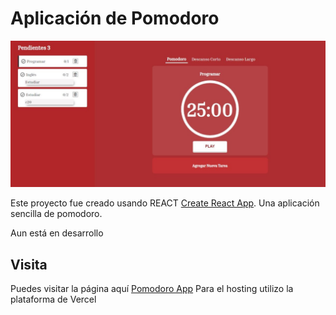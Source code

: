 # Aplicación de Pomodoro

![Image Text](https://github.com/AlvaroCoder/PomodoroApp/blob/main/src/Assets/PomodoroAppV1.jpg)

Este proyecto fue creado usando REACT [Create React App](https://github.com/facebook/create-react-app).
Una aplicación sencilla de pomodoro. 

Aun está en desarrollo

## Visita
Puedes visitar la página aquí [Pomodoro App](https://pomodoro-app-lilac-kappa.vercel.app/) Para el hosting utilizo la plataforma de Vercel
 
